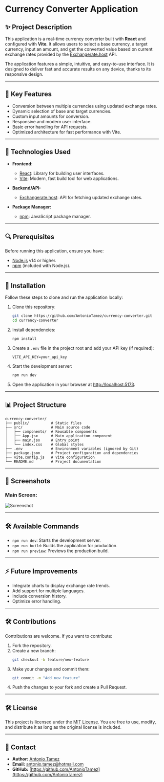 # Currency Converter Application

## ✨ **Project Description**

This application is a real-time currency converter built with **React** and configured with **Vite**. It allows users to select a base currency, a target currency, input an amount, and get the converted value based on current exchange rates provided by the [Exchangerate.host](https://exchangerate.host) API.

The application features a simple, intuitive, and easy-to-use interface. It is designed to deliver fast and accurate results on any device, thanks to its responsive design.

---

## 🚀 **Key Features**

- Conversion between multiple currencies using updated exchange rates.
- Dynamic selection of base and target currencies.
- Custom input amounts for conversion.
- Responsive and modern user interface.
- Basic error handling for API requests.
- Optimized architecture for fast performance with Vite.

---

## 🔧 **Technologies Used**

- **Frontend:**
  - [React](https://reactjs.org/): Library for building user interfaces.
  - [Vite](https://vitejs.dev/): Modern, fast build tool for web applications.

- **Backend/API:**
  - [Exchangerate.host](https://exchangerate.host/): API for fetching updated exchange rates.

- **Package Manager:**
  - [npm](https://www.npmjs.com/): JavaScript package manager.

---

## 🔍 **Prerequisites**

Before running this application, ensure you have:

- [Node.js](https://nodejs.org/) v14 or higher.
- [npm](https://www.npmjs.com/) (included with Node.js).

---

## 🚪 **Installation**

Follow these steps to clone and run the application locally:

1. Clone this repository:

   ```bash
   git clone https://github.com/AntonioTamez/currency-converter.git
   cd currency-converter
   ```

2. Install dependencies:

   ```bash
   npm install
   ```

3. Create a `.env` file in the project root and add your API key (if required):

   ```plaintext
   VITE_API_KEY=your_api_key
   ```

4. Start the development server:

   ```bash
   npm run dev
   ```

5. Open the application in your browser at [http://localhost:5173](http://localhost:5173).

---

## 📊 **Project Structure**

```plaintext
currency-converter/
├── public/          # Static files
├── src/             # Main source code
│   ├── components/  # Reusable components
│   ├── App.jsx      # Main application component
│   ├── main.jsx     # Entry point
│   └── index.css    # Global styles
├── .env             # Environment variables (ignored by Git)
├── package.json     # Project configuration and dependencies
├── vite.config.js   # Vite configuration
└── README.md        # Project documentation
```

---

## 🎨 **Screenshots**

### Main Screen:
![Screenshot](https://via.placeholder.com/800x400?text=Main+Screen+Screenshot)

---

## 🛠️ **Available Commands**

- `npm run dev`: Starts the development server.
- `npm run build`: Builds the application for production.
- `npm run preview`: Previews the production build.

---

## ⚡ **Future Improvements**

- Integrate charts to display exchange rate trends.
- Add support for multiple languages.
- Include conversion history.
- Optimize error handling.

---

## 🛠️ **Contributions**

Contributions are welcome. If you want to contribute:

1. Fork the repository.
2. Create a new branch:
   ```bash
   git checkout -b feature/new-feature
   ```
3. Make your changes and commit them:
   ```bash
   git commit -m "Add new feature"
   ```
4. Push the changes to your fork and create a Pull Request.

---

## 🛠️ **License**

This project is licensed under the [MIT License](LICENSE). You are free to use, modify, and distribute it as long as the original license is included.

---

## 📢 **Contact**

- **Author:** [Antonio Tamez](https://github.com/AntonioTamez)
- **Email:** antonio.tamez@hotmail.com
- **GitHub:** [https://github.com/AntonioTamez](https://github.com/AntonioTamez)

